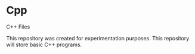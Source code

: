 # Cpp
C++ Files

This repository was created for experimentation purposes.
This repository will store basic C++ programs.
